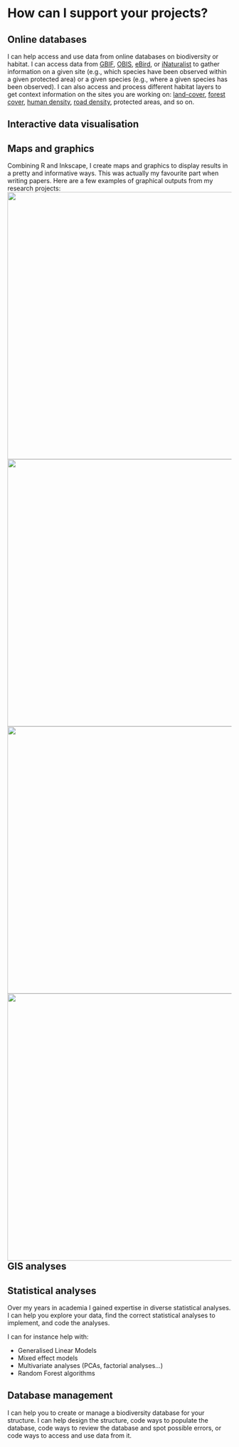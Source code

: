 # How can I support your projects?

## Online databases
I can help access and use data from online databases on biodiversity or habitat. I can access data from [GBIF](https://www.gbif.org/), [OBIS](https://obis.org/), [eBird](https://ebird.org), or [iNaturalist](https://www.inaturalist.org) to gather information on a given site (e.g., which species have been observed within a given protected area) or a given species (e.g., where a given species has been observed). I can also access and process different habitat layers to get context information on the sites you are working on: [land-cover](https://land.copernicus.eu/en/products/corine-land-cover), [forest cover](https://glad.earthengine.app/view/global-forest-change), [human density](https://ghsl.jrc.ec.europa.eu/ghs_pop.php), [road density](https://www.globio.info/download-grip-dataset), protected areas, and so on.



## Interactive data visualisation



## Maps and graphics
Combining R and Inkscape, I create maps and graphics to display results in a pretty and informative ways. This was actually my favourite part when writing papers. Here are a few examples of graphical outputs from my research projects:
<img src="https://victorcazalis.github.io/Fig1.png"  align="left" width="600">
<img src="https://victorcazalis.github.io/Fig1.PNG"  align="right" width="600">
<img src="https://victorcazalis.github.io/Fig1.PNG"  align="left" width="600">
<img src="https://victorcazalis.github.io/logo.png"  align="right" width="600">




## GIS analyses



## Statistical analyses
Over my years in academia I gained expertise in diverse statistical analyses. I can help you explore your data, find the correct statistical analyses to implement, and code the analyses.

I can for instance help with:
- Generalised Linear Models
- Mixed effect models
- Multivariate analyses (PCAs, factorial analyses...)
- Random Forest algorithms



## Database management
I can help you to create or manage a biodiversity database for your structure. I can help design the structure, code ways to populate the database, code ways to review the database and spot possible errors, or code ways to access and use data from it.




